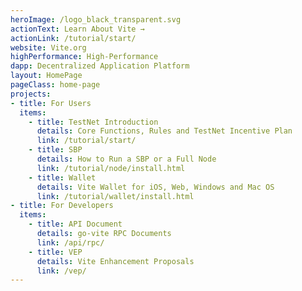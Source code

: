 ```yaml
---
heroImage: /logo_black_transparent.svg
actionText: Learn About Vite →
actionLink: /tutorial/start/
website: Vite.org
highPerformance: High-Performance
dapp: Decentralized Application Platform
layout: HomePage
pageClass: home-page
projects:
- title: For Users
  items:
    - title: TestNet Introduction
      details: Core Functions, Rules and TestNet Incentive Plan
      link: /tutorial/start/
    - title: SBP
      details: How to Run a SBP or a Full Node
      link: /tutorial/node/install.html
    - title: Wallet
      details: Vite Wallet for iOS, Web, Windows and Mac OS
      link: /tutorial/wallet/install.html
- title: For Developers
  items:
    - title: API Document
      details: go-vite RPC Documents
      link: /api/rpc/
    - title: VEP
      details: Vite Enhancement Proposals
      link: /vep/ 
---
```

